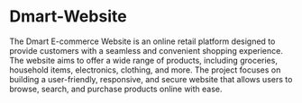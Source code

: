 # Dmart-Website
The Dmart E-commerce Website is an online retail platform designed to provide customers with a seamless and convenient shopping experience. The website aims to offer a wide range of products, including groceries, household items, electronics, clothing, and more. The project focuses on building a user-friendly, responsive, and secure website that allows users to browse, search, and purchase products online with ease.
